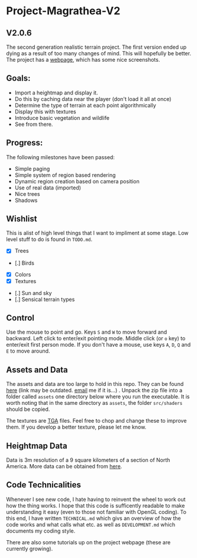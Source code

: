 Project-Magrathea-V2
====================
V2.0.6
------


The second generation realistic terrain project.
The first version ended up dying as a result of too many changes of mind.  This will hopefully be better.
The project has a [webpage][1], which has some nice screenshots.

Goals:
------
 * Import a heightmap and display it.
 * Do this by caching data near the player (don't load it all at once)
 * Determine the type of terrain at each point algorithmically
 * Display this with textures
 * Introduce basic vegetation and wildlife 
 * See from there.

Progress:
---------
The following milestones have been passed:

 * Simple paging
 * Simple system of region based rendering
 * Dynamic region creation based on camera position
 * Use of real data (imported)
 * Nice trees
 * Shadows

Wishlist
--------
This is alist of high level things that I want to impliment at some stage.  Low level stuff to do is found in `TODO.md`.

 * [x] Trees
 * [.] Birds
 * [x] Colors
 * [x] Textures
 * [.] Sun and sky
 * [.] Sensical terrain types

Control
-------
Use the mouse to point and go.  Keys `S` and `W` to move forward and backward.  Left click to enter/exit pointing mode.  Middle click (or `o` key) to enter/exit first person mode.  If you don't have a mouse, use keys `A`, `D`, `Q` and `E` to move around.

Assets and Data
---------------
The assets and data are too large to hold in this repo.  They can be found [here][2] (link may be outdated.  [email][4] me if it is...) .  Unpack the zip file into a folder called `assets` one directory below where you run the executable.  It is worth noting that in the same directory as `assets`, the folder `src/shaders` should be copied.

The textures are [TGA][1] files.  Feel free to chop and change these to improve them.  If you develop a better texture, please let me know.

Heightmap Data
--------------
Data is 3m resolution of a 9 square kilometers of a section of North America.  More data can be obtained from [here][3].

Code Technicalities
-------------------
Whenever I see new code, I hate having to reinvent the wheel to work out how the thing works.  I hope that this code is sufficently readable to make understanding it easy (even to those not familiar with OpenGL coding).  To this end, I have written `TECHNICAL.md` which givs an overview of how the code works and what calls what etc. as well as `DEVELOPMENT.md` which documents my coding style.

There are also some tutorials up on the project webpage (these are currently growing).

[2]: http://www.ked.co.za/temp/assets.zip "Sample formatted data obtainable here"
[3]: http://viewer.nationalmap.gov/viewer/ "More raw data obtainable here"
[4]: mailto:robert.spencer94@gmail.com
[1]: http://www.paulbourke.net/dataformats/tga/

